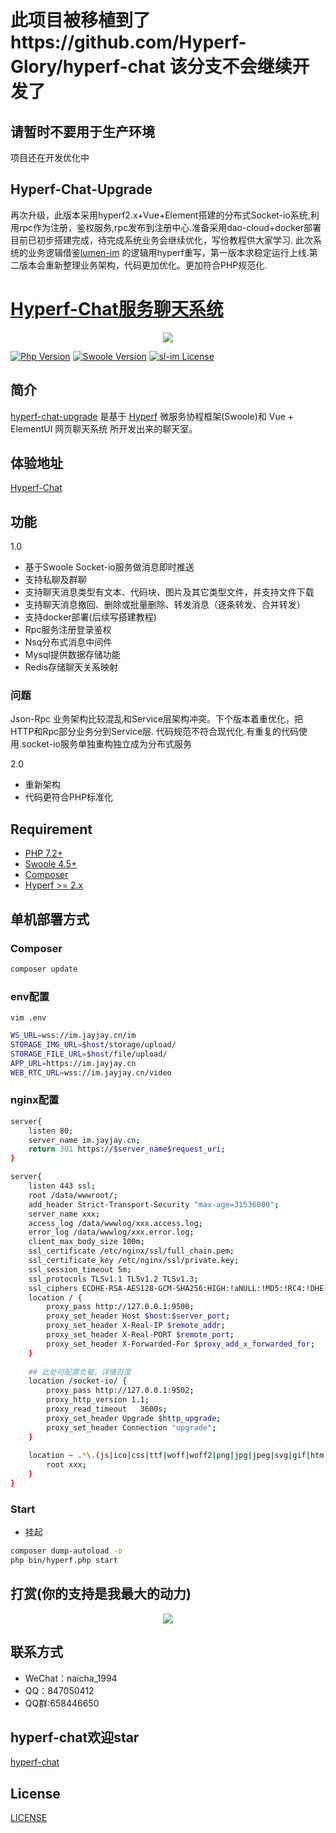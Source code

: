 # 此项目被移植到了https://github.com/Hyperf-Glory/hyperf-chat 该分支不会继续开发了





## 请暂时不要用于生产环境
项目还在开发优化中
## Hyperf-Chat-Upgrade
再次升级，此版本采用hyperf2.x+Vue+Element搭建的分布式Socket-io系统,利用rpc作为注册，鉴权服务,rpc发布到注册中心.准备采用dao-cloud+docker部署目前已初步搭建完成，待完成系统业务会继续优化，写份教程供大家学习.
此次系统的业务逻辑借鉴[lumen-im](https://github.com/gzydong/LumenIM) 的逻辑用hyperf重写，第一版本求稳定运行上线.第二版本会重新整理业务架构，代码更加优化。更加符合PHP规范化.
# [Hyperf-Chat服务聊天系统](https://github.com/codingheping/hyperf-chat-upgrade)
<p align="center">
    <a href="https://github.com/codingheping/hyperf-chat-upgrade" target="_blank">
        <img src="https://static.jayjay.cn/1496800949298.jpg"/>
    </a>
</p>

[![Php Version](https://img.shields.io/badge/php-%3E=7.2-brightgreen.svg?maxAge=2592000)](https://secure.php.net/)
[![Swoole Version](https://img.shields.io/badge/swoole-%3E=4.5-brightgreen.svg?maxAge=2592000)](https://github.com/swoole/swoole-src)
[![sl-im License](https://img.shields.io/github/license/hyperf/hyperf.svg?maxAge=2592000)](https://github.com/komorebi-php/hyperf-chat/blob/master/LICENSE)


## 简介
 
[hyperf-chat-upgrade](https://im.jayjay.cn) 是基于 [Hyperf](https://hyperf.io) 微服务协程框架(Swoole)和 Vue + ElementUI 网页聊天系统 所开发出来的聊天室。

## 体验地址

[Hyperf-Chat](https://im.jayjay.cn)

## 功能
1.0
- 基于Swoole Socket-io服务做消息即时推送
- 支持私聊及群聊
- 支持聊天消息类型有文本、代码块、图片及其它类型文件，并支持文件下载
- 支持聊天消息撤回、删除或批量删除、转发消息（逐条转发、合并转发）
- 支持docker部署(后续写搭建教程)
- Rpc服务注册登录鉴权
- Nsq分布式消息中间件
- Mysql提供数据存储功能
- Redis存储聊天关系映射
### 问题
Json-Rpc 业务架构比较混乱和Service层架构冲突。下个版本着重优化，把HTTP和Rpc部分业务分到Service层.
代码规范不符合现代化.有重复的代码使用.socket-io服务单独重构独立成为分布式服务


2.0
- 重新架构
- 代码更符合PHP标准化

## Requirement

- [PHP 7.2+](https://github.com/php/php-src/releases)
- [Swoole 4.5+](https://github.com/swoole/swoole-src/releases)
- [Composer](https://getcomposer.org/)
- [Hyperf >= 2.x](https://github.com/hyperf/hyperf/releases)



## 单机部署方式

### Composer

```bash
composer update
```

### env配置

`vim .env`

```bash
WS_URL=wss://im.jayjay.cn/im
STORAGE_IMG_URL=$host/storage/upload/
STORAGE_FILE_URL=$host/file/upload/
APP_URL=https://im.jayjay.cn
WEB_RTC_URL=wss://im.jayjay.cn/video
```
### nginx配置

```bash
server{
    listen 80;
    server_name im.jayjay.cn;
    return 301 https://$server_name$request_uri;
}

server{
    listen 443 ssl;
    root /data/wwwroot/;
    add_header Strict-Transport-Security "max-age=31536000";
    server_name xxx;
    access_log /data/wwwlog/xxx.access.log;
    error_log /data/wwwlog/xxx.error.log;
    client_max_body_size 100m;
    ssl_certificate /etc/nginx/ssl/full_chain.pem;
    ssl_certificate_key /etc/nginx/ssl/private.key;
    ssl_session_timeout 5m;
    ssl_protocols TLSv1.1 TLSv1.2 TLSv1.3;
    ssl_ciphers ECDHE-RSA-AES128-GCM-SHA256:HIGH:!aNULL:!MD5:!RC4:!DHE;
    location / {
        proxy_pass http://127.0.0.1:9500;
        proxy_set_header Host $host:$server_port;
        proxy_set_header X-Real-IP $remote_addr;
        proxy_set_header X-Real-PORT $remote_port;
        proxy_set_header X-Forwarded-For $proxy_add_x_forwarded_for;
    }
   
    ## 此处可配置负载，详情百度
    location /socket-io/ {
        proxy_pass http://127.0.0.1:9502;
        proxy_http_version 1.1;
        proxy_read_timeout   3600s;
        proxy_set_header Upgrade $http_upgrade;
        proxy_set_header Connection "upgrade";
    }
     
    location ~ .*\.(js|ico|css|ttf|woff|woff2|png|jpg|jpeg|svg|gif|htm)$ {
        root xxx;
    }
}
```

### Start

- 挂起

```bash
composer dump-autoload -o
php bin/hyperf.php start
```


## 打赏(你的支持是我最大的动力)


<p align="center">
    <a href="https://github.com/codingheping/hyperf-chat" target="_blank">
        <img src="https://static.jayjay.cn/pay.jpeg"/>
    </a>
</p>


## 联系方式

- WeChat：naicha_1994
- QQ：847050412
- QQ群:658446650

## hyperf-chat欢迎star
[hyperf-chat](https://github.com/codingheping/hyperf-chat)

## License

[LICENSE](LICENSE)
